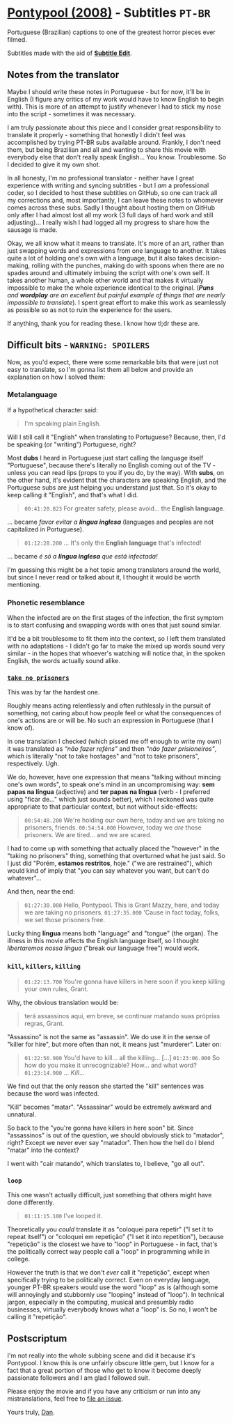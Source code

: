 # [Pontypool (2008)](https://www.rottentomatoes.com/m/pontypool) - Subtitles `PT-BR`

Portuguese (Brazilian) captions to one of the greatest horror pieces ever filmed.

Subtitles made with the aid of [**Subtitle Edit**](https://www.nikse.dk/subtitleedit).

## Notes from the translator

Maybe I should write these notes in Portuguese - but for now, it'll be in English (I figure any critics of my work would have to know English to begin with). This is more of an attempt to justify whenever I had to stick my nose into the script - sometimes it was necessary.

I am truly passionate about this piece and I consider great responsibility to translate it properly - something that honestly I didn't feel was accomplished by trying PT-BR subs available around. Frankly, I don't need them, but being Brazilian and all and wanting to share this movie with everybody else that don't really speak English... You know. Troublesome. So I decided to give it my own shot.

In all honesty, I'm no professional translator - neither have I great experience with writing and syncing subtitles - but I *am* a professional coder, so I decided to host these subtitles on GitHub, so one can track all my corrections and, most importantly, I can leave these notes to whomever comes across these subs. Sadly I thought about hosting them on GitHub only after I had almost lost all my work (3 full days of hard work and still adjusting)... I really wish I had logged all my progress to share how the sausage is made.

Okay, we all know what it means to translate. It's more of an art, rather than just swapping words and expressions from one language to another. It takes quite a lot of holding one's own with a language, but it also takes decision-making, rolling with the punches, making do with spoons when there are no spades around and ultimately imbuing the script with one's own self. It takes another human, a whole other world and that makes it virtually impossible to make the whole experience identical to the original. (***Puns** and **wordplay** are an excellent but painful example of things that are nearly impossible to translate*). I spent great effort to make this work as seamlessly as possible so as not to ruin the experience for the users.

If anything, thank you for reading these. I know how tl;dr these are.

## Difficult bits - `WARNING: SPOILERS`

Now, as you'd expect, there were some remarkable bits that were just not easy to translate, so I'm gonna list them all below and provide an explanation on how I solved them:

### Metalanguage

If a hypothetical character said:

> I'm speaking plain English. 

Will I still call it "English" when translating to Portuguese? Because, then, I'd be speaking (or "writing") Portuguese, right?

Most **dubs** I heard in Portuguese just start calling the language itself "Portuguese", because there's literally no English coming out of the TV - unless you can read lips (props to you if you do, by the way). With **subs**, on the other hand, it's evident that the characters are speaking English, and the Portuguese subs are just helping you understand just that. So it's okay to keep calling it "English", and that's what I did.

> `00:41:20.823` For greater safety, please avoid... the **English language**.

... became *favor evitar a **língua inglesa*** (languages and peoples are not capitalized in Portuguese).

> `01:12:28.200` ... It's only the **English language** that's infected!

... became *é só a **língua inglesa** que está infectada!*

I'm guessing this might be a hot topic among translators around the world, but since I never read or talked about it, I thought it would be worth mentioning.

### Phonetic resemblance

When the infected are on the first stages of the infection, the first symptom is to start confusing and swapping words with ones that just sound similar.

It'd be a bit troublesome to fit them into the context, so I left them translated with no adaptations - I didn't go far to make the mixed up words sound very similar - in the hopes that whoever's watching will notice that, in the spoken English, the words actually sound alike.

### [`take no prisoners`](https://en.wiktionary.org/wiki/take_no_prisoners)

This was by far the hardest one.

Roughly means acting relentlessly and often ruthlessly in the pursuit of something, not caring about how people feel or what the consequences of one's actions are or will be. No such an expression in Portuguese (that I know of).

In one translation I checked (which pissed me off enough to write my own) it was translated as *"não fazer reféns"* and then *"não fazer prisioneiros"*, which is literally "not to take hostages" and "not to take prisoners", respectively. Ugh.

We do, however, have one expression that means "talking without mincing one's own words", to speak one's mind in an uncompromising way: **sem papas na língua** (adjective) and **ter papas na língua** (verb - I preferred using "ficar de..." which just sounds better), which I reckoned was quite appropriate to that particular context, but not without side-effects:

> `00:54:48.200` We're holding our own here, today and we are taking no prisoners, friends.
> `00:54:54.000` However, today we *are* those prisoners. We are tired... and we are scared.

I had to come up with something that actually placed the "however" in the "taking no prisoners" thing, something that overturned what he just said. So I just did "Porém, **estamos restritos**, hoje." ("we are restrained"), which would kind of imply that "you can say whatever you want, but can't do whatever"...

And then, near the end:

> `01:27:30.000` Hello, Pontypool. This is Grant Mazzy, here, and today we are taking no prisoners.
> `01:27:35.000` 'Cause in fact today, folks, we set those prisoners free.

Lucky thing **língua** means both "language" and "tongue" (the organ). The illness in this movie affects the English language itself, so I thought *libertaremos nossa língua* ("break our language free") would work.

### `kill`, `killers`, `killing`

> `01:22:13.700` You're gonna have killers in here soon if you keep killing your own rules, Grant.

Why, the obvious translation would be:

> terá assassinos aqui, em breve, se continuar matando suas próprias regras, Grant.

"Assassino" is not the same as "assassin". We do use it in the sense of "killer for hire", but more often than not, it means just "murderer".
Later on:

> `01:22:56.900` You'd have to kill... all the killing...
> [...]
> `01:23:06.000` So how do you make it unrecognizable? How... and what word?
> `01:23:14.900` ... *Kill*...

We find out that the only reason she started the "kill" sentences was because the word was infected.

"Kill" becomes "matar". "Assassinar" would be extremely awkward and unnatural.

So back to the "you're gonna have killers in here soon" bit. Since "assassinos" is out of the question, we should obviously stick to "matador", right? Except we never ever say "matador". Then how the hell do I blend "matar" into the context?

I went with "cair matando", which translates to, I believe, "go all out".

### `loop`

This one wasn't actually difficult, just something that others might have done differently.

> `01:11:15.100` I've looped it.

Theoretically you *could* translate it as "coloquei para repetir" ("I set it to repeat itself") or "coloquei em repetição" ("I set it into repetition"), because "repetição" is the closest we have to "loop" in Portuguese - in fact, that's the politically correct way people call a "loop" in programming while in college.

However the truth is that we don't *ever* call it "repetição", except when specifically trying to be politically correct. Even on everyday language, younger PT-BR speakers would use the word "loop" as is (although some will annoyingly and stubbornly use "looping" instead of "loop"). In technical jargon, especially in the computing, musical and presumbly radio businesses, virtually everybody knows what a "loop" is. So no, I won't be calling it "repetição".

<!-- to be continued -->

## Postscriptum

I'm not really into the whole subbing scene and did it because it's Pontypool. I know this is one unfairly obscure little gem, but I know for a fact that a great portion of those who get to know it become deeply passionate followers and I am glad I followed suit.

Please enjoy the movie and if you have any criticism or run into any mistranslations, feel free to [file an issue](https://github.com/gyohza/subs-pontypool-br/issues/new).

Yours truly,
[Dan](https://www.linkedin.com/in/daninagaoka/).
